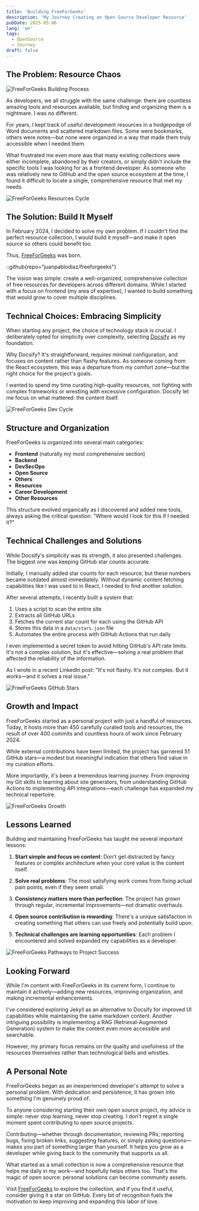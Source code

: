 ```yaml
---
title: 'Building FreeForGeeks'
description: 'My Journey Creating an Open Source Developer Resource'
pubDate: 2025-05-06
lang: 'en'
tags: 
  - OpenSource
  - Journey
draft: false
---
```


## The Problem: Resource Chaos

![FreeForGeeks Building Process](../../assets/images/blog/oss/ffg-building.png)

As developers, we all struggle with the same challenge: there are countless amazing tools and resources available, but finding and organizing them is a nightmare. I was no different.

For years, I kept track of useful development resources in a hodgepodge of Word documents and scattered markdown files. Some were bookmarks, others were notes—but none were organized in a way that made them truly accessible when I needed them.

What frustrated me even more was that many existing collections were either incomplete, abandoned by their creators, or simply didn't include the specific tools I was looking for as a frontend developer. As someone who was relatively new to GitHub and the open source ecosystem at the time, I found it difficult to locate a single, comprehensive resource that met my needs.

![FreeForGeeks Resources Cycle](../../assets/images/blog/oss/ffg-resources-cycle.png)

## The Solution: Build It Myself

In February 2024, I decided to solve my own problem. If I couldn't find the perfect resource collection, I would build it myself—and make it open source so others could benefit too.

Thus, [FreeForGeeks](https://freeforgeeks.jpdiaz.dev) was born.

::github{repo="juanpablodiaz/freeforgeeks"}

The vision was simple: create a well-organized, comprehensive collection of free resources for developers across different domains. While I started with a focus on frontend (my area of expertise), I wanted to build something that would grow to cover multiple disciplines.

## Technical Choices: Embracing Simplicity

When starting any project, the choice of technology stack is crucial. I deliberately opted for simplicity over complexity, selecting [Docsify](https://docsify.js.org/) as my foundation.

Why Docsify? It's straightforward, requires minimal configuration, and focuses on content rather than flashy features. As someone coming from the React ecosystem, this was a departure from my comfort zone—but the right choice for the project's goals.

I wanted to spend my time curating high-quality resources, not fighting with complex frameworks or wrestling with excessive configuration. Docsify let me focus on what mattered: the content itself.

![FreeForGeeks Dev Cycle](../../assets/images/blog/oss/ffg-dev-cycle.png)

## Structure and Organization

FreeForGeeks is organized into several main categories:

- **Frontend** (naturally my most comprehensive section)
- **Backend**
- **DevSecOps**
- **Open Source**
- **Others**
- **Resources**
- **Career Development**
- **Other Resources**

This structure evolved organically as I discovered and added new tools, always asking the critical question: "Where would I look for this if I needed it?"

## Technical Challenges and Solutions

While Docsify's simplicity was its strength, it also presented challenges. The biggest one was keeping GitHub star counts accurate.

Initially, I manually added star counts for each resource, but these numbers became outdated almost immediately. Without dynamic content fetching capabilities like I was used to in React, I needed to find another solution.

After several attempts, I recently built a system that:

1. Uses a script to scan the entire site
2. Extracts all GitHub URLs
3. Fetches the current star count for each using the GitHub API
4. Stores this data in a `data/stars.json` file
5. Automates the entire process with GitHub Actions that run daily

I even implemented a secret token to avoid hitting GitHub's API rate limits. It's not a complex solution, but it's effective—solving a real problem that affected the reliability of the information.

As I wrote in a recent LinkedIn post: "It's not flashy. It's not complex. But it works—and it solves a real issue."

![FreeForGeeks GitHub Stars](../../assets/images/blog/oss/ffg-auto.png)

## Growth and Impact

FreeForGeeks started as a personal project with just a handful of resources. Today, it hosts more than 450 carefully curated tools and resources, the result of over 400 commits and countless hours of work since February 2024.

While external contributions have been limited, the project has garnered 51 GitHub stars—a modest but meaningful indication that others find value in my curation efforts.

More importantly, it's been a tremendous learning journey. From improving my Git skills to learning about site generators, from understanding GitHub Actions to implementing API integrations—each challenge has expanded my technical repertoire.

![FreeForGeeks Growth](../../assets/images/blog/oss/ffg-growth.png)

## Lessons Learned

Building and maintaining FreeForGeeks has taught me several important lessons:

1. **Start simple and focus on content**: Don't get distracted by fancy features or complex architecture when your core value is the content itself.

2. **Solve real problems**: The most satisfying work comes from fixing actual pain points, even if they seem small.

3. **Consistency matters more than perfection**: The project has grown through regular, incremental improvements—not dramatic overhauls.

4. **Open source contribution is rewarding**: There's a unique satisfaction in creating something that others can use freely and potentially build upon.

5. **Technical challenges are learning opportunities**: Each problem I encountered and solved expanded my capabilities as a developer.

![FreeForGeeks Pathways to Project Success](../../assets/images/blog/oss/ffg-success.png)

## Looking Forward

While I'm content with FreeForGeeks in its current form, I continue to maintain it actively—adding new resources, improving organization, and making incremental enhancements.

I've considered exploring Jekyll as an alternative to Docsify for improved UI capabilities while maintaining the same markdown content. Another intriguing possibility is implementing a RAG (Retrieval-Augmented Generation) system to make the content even more accessible and searchable.

However, my primary focus remains on the quality and usefulness of the resources themselves rather than technological bells and whistles.

## A Personal Note

FreeForGeeks began as an inexperienced developer's attempt to solve a personal problem. With dedication and persistence, it has grown into something I'm genuinely proud of.

To anyone considering starting their own open source project, my advice is simple: never stop learning, never stop creating. I don't regret a single moment spent contributing to open source projects.

Contributing—whether through documentation, reviewing PRs, reporting bugs, fixing broken links, suggesting features, or simply asking questions—makes you part of something larger than yourself. It helps you grow as a developer while giving back to the community that supports us all.

What started as a small collection is now a comprehensive resource that helps me daily in my work—and hopefully helps others too. That's the magic of open source: personal solutions can become community assets.

Visit [FreeForGeeks](https://freeforgeeks.jpdiaz.dev) to explore the collection, and if you find it useful, consider giving it a star on GitHub. Every bit of recognition fuels the motivation to keep improving and expanding this labor of love.
